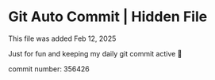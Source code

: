 # Git Auto Commit | Hidden File

This file was added Feb 12, 2025

Just for fun and keeping my daily git commit active 🤪

commit number: 356426
